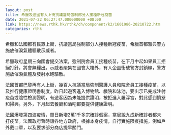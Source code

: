 ```yaml
---
layout: post
title: 希臘及法國有人上街抗議當局強制部分人接種新冠疫苗
date: 2021-07-22 06:27:47.000000000 +08:00
link: https://news.rthk.hk/rthk/ch/component/k2/1601986-20210722.htm
categories: rthk
---
```


希臘和法國都有民眾上街，抗議當局強制部分人接種新冠疫苗，希臘首都雅典警方施放催淚氣體驅散示威者。

希臘政府星期三向國會提交法案，強制院舍員工接種疫苗，在下月中起如果員工拒絕打針，將會無糧出。示威者聚集在國會大樓外，有人企圖衝破警方封鎖線，警方施放催淚氣體及發射水砲驅散。　

法國首都巴黎再有人上街，幾百人抗議當局強制醫護人員和院舍員工接種疫苗，以及推行健康證明書制度。昨日起遊客進入博物館、戲院和泳池，要出示已完成注射疫苗或陰性檢測證明，有遊客因為未能提供證明，被拒進入羅浮宮，對此感到憤怒和掃興。另外，下月起去餐廳和酒吧都要提供健康證明。　

法國爆發第四波疫情，單日新増2萬1千多宗確診個案，當局說九成新確診者都未打疫苗。法國政府暫時讓各地方政府，根據本身疫情，自行實施限疫措施，例如戶外戴口罩，以及要求部分商店提早關門。
